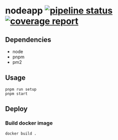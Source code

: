 # nodeapp [![pipeline status](https://gitlab.com/abeliam/nodeapp/badges/master/pipeline.svg)](https://gitlab.com/abeliam/nodeapp/commits/master) [![coverage report](https://gitlab.com/abeliam/nodeapp/badges/master/coverage.svg)](https://gitlab.com/abeliam/nodeapp/commits/master)

## Dependencies
* node
* pnpm
* pm2

## Usage
```
pnpm run setup
pnpm start
```

## Deploy
### Build docker image
```
docker build .
```
